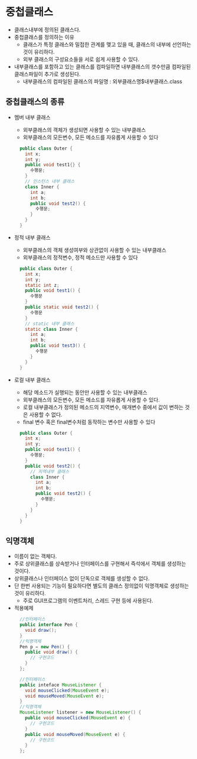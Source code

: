 # 중첩클래스
- 클래스내부에 정의된 클래스다.
- 중첩클래스를 정의하는 이유
  + 클래스가 특정 클래스와 밀접한 관계를 맺고 있을 때, 클래스의 내부에 선언하는 것이 유리하다. 
  + 외부 클래스의 구성요소들을 서로 쉽게 사용할 수 있다.
- 내부클래스를 포함하고 있는 클래스를 컴파일하면 내부클래스의 갯수만큼 컴파일된 클래스파일이 추가로 생성된다.
  + 내부클래스의 컴파일된 클래스의 파일명 : 외부클래스명$내부클래스.class

## 중첩클래스의 종류
- 멤버 내부 클래스 
  + 외부클래스의 객체가 생성되면 사용할 수 있는 내부클래스
  + 외부클래스의 모든변수, 모든 메소드를 자유롭게 사용할 수 있다
  ```java
    public class Outer {
      int x;
      int y;
      public void test1{} {
        수행문;
      }
      // 인스턴스 내부 클래스
      class Inner {
        int a;
        int b;
        public void test2() {
          수행문;
        }
      }      
    }
  ```
- 정적 내부 클래스
  + 외부클래스의 객체 생성여부와 상관없이 사용할 수 있는 내부클래스
  + 외부클래스의 정적변수, 정적 메소드만 사용할 수 있다
  ```java
    public class Outer {
      int x;
      int y;
      static int z;
      public void test1() {
        수행문
      }
      public static void test2() {
        수행문
      }
      // static 내부 클래스
      static class Inner {
        int a;
        int b;
        public void test3() {
          수행문
        }
      }
    }
  ```
  
- 로컬 내부 클래스
  + 해당 메소드가 실행되는 동안만 사용할 수 있는 내부클래스
  + 외부클래스의 모든변수, 모든 메소드를 자유롭게 사용할 수 있다.
  + 로컬 내부클래스가 정의된 메소드의 지역변수, 매개변수 중에서 값이 변하는 것은 사용할 수 없다.
  + final 변수 혹은 final변수처럼 동작하는 변수만 사용할 수 있다
  ```java
    public class Outer {
      int x;
      int y;
      public void test1() {
        수행문;
      }
      public void test2() {
        // 지역내부 클래스
        class Inner {
          int a;
          int b;
          public void test2() {
            수행문;
          }
        }
      }
    }
  ```

## 익명객체
- 이름이 없는 객체다.
- 주로 상위클래스를 상속받거나 인터페이스를 구현해서 즉석에서 객체를 생성하는 것이다.
- 상위클래스나 인터페이스 없이 단독으로 객체를 생성할 수 없다.
- 단 한번 사용되는 기능이 필요하다면 별도의 클래스 정의없이 익명객체로 생성하는 것이 유리하다.
  + 주로 GUI프로그램의 이벤트처리, 스레드 구현 등에 사용된다.
- 적용예제
  ```java
    //인터페이스
    public interface Pen {
      void draw();
    }
    //익명객체 
    Pen p = new Pen() {
      public void draw() {
        // 구현코드
      }
    };
  ```
  ```java	
    //인터페이스
    public inteface MouseListener {
      void mouseClicked(MouseEvent e);
      void mouseMoved(MouseEvent e);
    }
    //익명객체
    MouseListener listener = new MouseListener() {
      public void mouseClicked(MouseEvent e) {
        // 구현코드
      }
      public void mouseMoved(MouseEvent e) {
        // 구현코드
      }
    };
  ```
